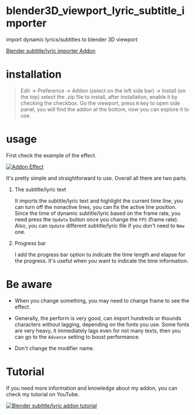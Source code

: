 # blender3D_viewport_lyric_subtitle_importer
import dynamic lyrics/subtitles to blender 3D viewport

[Blender subtitle/lyric importer Addon](https://mhstar.gumroad.com/l/kzgmm)

# installation
> Edit -> Preference -> Addon (select on the left side bar) -> Install (on the top)
select the .zip file to install, after installation, enable it by checking the checkbox.
Go the viewport, press `N` key to open side panel, you will find the addon at the bottom, now you can explore it to use.

# usage
First check the example of the effect. 

[![Addon Effect](http://img.youtube.com/vi/jEz0FAp4ui0/0.jpg)](https://www.youtube.com/watch?v=jEz0FAp4ui0)

It's pretty simple and straightforward to use. Overall all there are two parts. 

1. The subtitle/lyric text

   It imports the subtitle/lyric text and highlight the current time line, you can turn off the nonactive lines, you can fix the active line position. Since the time of dynamic subtitle/lyric based on the frame rate, you need press the `Update` button once you change the `FPS` (frame rate). Also, you can `Update` different subtitle/lyric file if you don't need to `New` one. 
   
2. Progress bar
   
   I add the progress bar option to indicate the time length and elapse for the progress. It's useful when you want to indicate the time information. 
   
# Be aware

- When you change something, you may need to change frame to see the effect.
- Generally, the perform is very good, can import hundreds or thounds characters without lagging, depending on the fonts you use. Some fonts are very heavy, it immediately lags even for not many texts, then you can go to the `Advance` setting to boost performance. 

- Don't change the modifier name.

# Tutorial
If you need more information and knowledge about my addon, you can check my tutorial on YouTube.

[![Blender subtitle/lyric addon tutorial](https://img.youtube.com/vi/M4LX6PhcU_g/hqdefault.jpg)](https://youtu.be/M4LX6PhcU_g)
